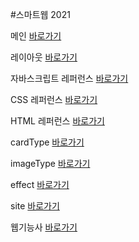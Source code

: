 #스마트웹 2021

메인 <a href="https://noonsss.github.io/dothome21/">바로가기</a>

레이아웃 <a href="https://noonsss.github.io/dothome21/layout/index.html">바로가기</a>

자바스크립트 레퍼런스 <a href="https://noonsss.github.io/dothome21/refer-javascript/index.html">바로가기</a>

CSS 레퍼런스 <a href="https://noonsss.github.io/dothome21/refer-css/index.html">바로가기</a>

HTML 레퍼런스 <a href="https://noonsss.github.io/dothome21/refer-html/index.html">바로가기</a>

cardType <a href="https://noonsss.github.io/dothome21/site/cardType.html">바로가기</a>

imageType <a href="https://noonsss.github.io/dothome21/site/imageType.html">바로가기</a>

effect <a href="https://noonsss.github.io/dothome21/refer-effect/index.html">바로가기</a>

site <a href="https://noonsss.github.io/dothome21/site/test05.html">바로가기</a>

웹기능사 <a href="https://noonsss.github.io/dothome21/refer-effect/gameEffect/quiz/web20110213.html">바로가기</a>


